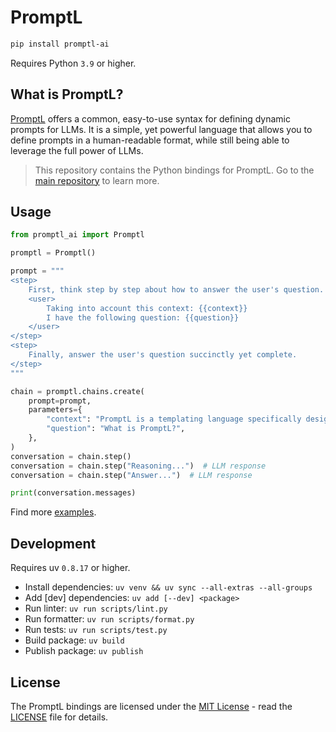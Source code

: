 # PromptL

```sh
pip install promptl-ai
```

Requires Python `3.9` or higher.

## What is PromptL?

[PromptL](https://promptl.ai/) offers a common, easy-to-use syntax for defining dynamic prompts for LLMs. It is a simple, yet powerful language that allows you to define prompts in a human-readable format, while still being able to leverage the full power of LLMs.

> This repository contains the Python bindings for PromptL. Go to the [main repository](https://github.com/latitude-dev/promptl) to learn more.

## Usage

```python
from promptl_ai import Promptl

promptl = Promptl()

prompt = """
<step>
    First, think step by step about how to answer the user's question.
    <user>
        Taking into account this context: {{context}}
        I have the following question: {{question}}
    </user>
</step>
<step>
    Finally, answer the user's question succinctly yet complete.
</step>
"""

chain = promptl.chains.create(
    prompt=prompt,
    parameters={
        "context": "PromptL is a templating language specifically designed for LLM prompting.",
        "question": "What is PromptL?",
    },
)
conversation = chain.step()
conversation = chain.step("Reasoning...")  # LLM response
conversation = chain.step("Answer...")  # LLM response

print(conversation.messages)
```

Find more [examples](examples).

## Development

Requires uv `0.8.17` or higher.

- Install dependencies: `uv venv && uv sync --all-extras --all-groups`
- Add [dev] dependencies: `uv add [--dev] <package>`
- Run linter: `uv run scripts/lint.py`
- Run formatter: `uv run scripts/format.py`
- Run tests: `uv run scripts/test.py`
- Build package: `uv build`
- Publish package: `uv publish`

## License

The PromptL bindings are licensed under the [MIT License](https://opensource.org/licenses/MIT) - read the [LICENSE](LICENSE) file for details.
